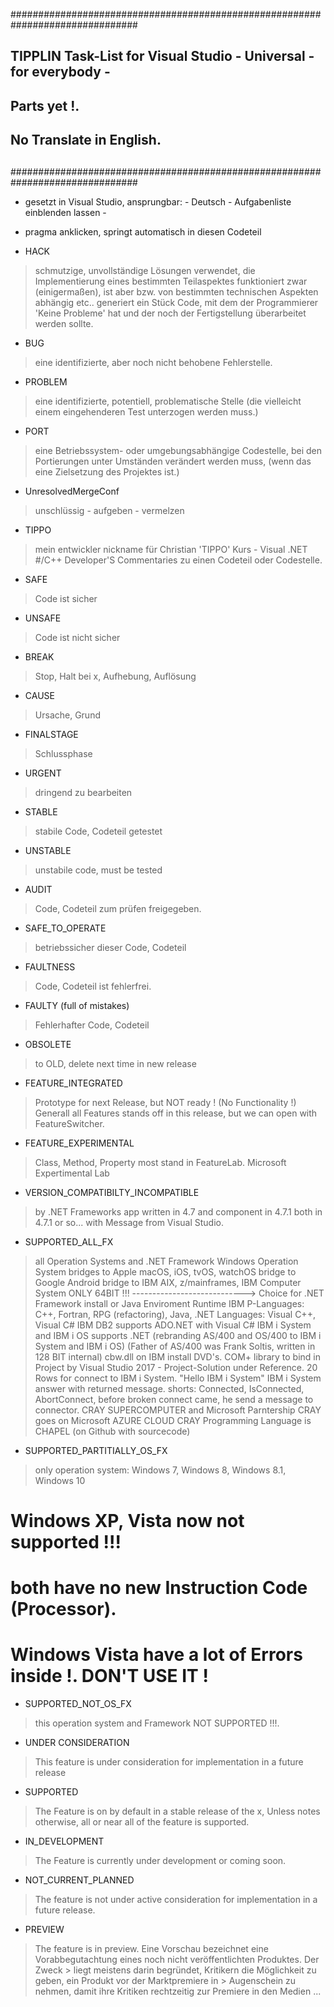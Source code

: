 ###############################################################################
##
##          TIPPLIN             Task-List for Visual Studio -   Universal   -   for everybody -
##          Parts yet !. 
##          No Translate in English.
##
###############################################################################
- gesetzt in Visual Studio, ansprungbar: - Deutsch - Aufgabenliste einblenden lassen -
- pragma anklicken, springt automatisch in diesen Codeteil

- HACK
> schmutzige, unvollständige Lösungen verwendet, die Implementierung eines
> bestimmten Teilaspektes funktioniert zwar (einigermaßen), ist aber bzw. von
> bestimmten technischen Aspekten abhängig etc.. generiert ein Stück Code, mit
> dem der Programmierer 'Keine Probleme' hat und der noch der Fertigstellung
> überarbeitet werden sollte.

- BUG
> eine identifizierte, aber noch nicht behobene Fehlerstelle.

- PROBLEM
> eine identifizierte, potentiell, problematische Stelle (die vielleicht einem
> eingehenderen Test unterzogen werden muss.)

- PORT
> eine Betriebssystem- oder umgebungsabhängige Codestelle, bei den Portierungen
> unter Umständen verändert werden muss,
> (wenn das eine Zielsetzung des Projektes ist.)

- UnresolvedMergeConf
> unschlüssig - aufgeben - vermelzen

- TIPPO 
> mein entwickler nickname für Christian 'TIPPO' Kurs - 
> Visual .NET #/C++ Developer'S Commentaries 
> zu einen Codeteil oder Codestelle.

- SAFE
> Code ist sicher

- UNSAFE
> Code ist nicht sicher

- BREAK
> Stop, Halt bei x, Aufhebung, Auflösung

- CAUSE
> Ursache, Grund

- FINALSTAGE
> Schlussphase

- URGENT
> dringend zu bearbeiten

- STABLE
> stabile Code, Codeteil getestet

- UNSTABLE
> unstabile code, must be tested

- AUDIT
> Code, Codeteil zum prüfen freigegeben.

- SAFE_TO_OPERATE
> betriebssicher dieser Code, Codeteil

- FAULTNESS
> Code, Codeteil ist fehlerfrei.

- FAULTY (full of mistakes)
> Fehlerhafter Code, Codeteil

- OBSOLETE
> to OLD, delete next time in new release

- FEATURE_INTEGRATED
> Prototype for next Release, but NOT ready ! (No Functionality !)
> Generall all Features stands off in this release,
> but we can open with FeatureSwitcher.

- FEATURE_EXPERIMENTAL
> Class, Method, Property most stand in FeatureLab.
> Microsoft Expertimental Lab
 
 - VERSION_COMPATIBILTY_INCOMPATIBLE
 > by .NET Frameworks
 > app written in 4.7 and component in 4.7.1
 > both in 4.7.1 or so...
 > with Message from Visual Studio.

- SUPPORTED_ALL_FX
> all Operation Systems and .NET Framework
> Windows Operation System
> bridges to Apple macOS, iOS, tvOS, watchOS
> bridge to Google Android
> bridge to IBM AIX, z/mainframes,
> IBM Computer System ONLY 64BIT !!! ---------------------------->
> Choice for .NET Framework install or Java Enviroment Runtime
> IBM P-Languages: C++, Fortran, RPG (refactoring), Java,
> .NET Languages: Visual C++, Visual C#
> IBM DB2 supports ADO.NET with Visual C#
> IBM i System and IBM i OS supports .NET
> (rebranding AS/400 and OS/400 to IBM i System and IBM i OS)
> (Father of AS/400 was Frank Soltis, written in 128 BIT internal)
> cbw.dll on IBM install DVD's. COM+ library to bind in Project by
> Visual Studio 2017 - Project-Solution under Reference.
> 20 Rows for connect to IBM i System. "Hello IBM i System"
> IBM i System answer with returned message.
> shorts: Connected, IsConnected, AbortConnect,
> before broken connect came, he send a message to connector.
> CRAY SUPERCOMPUTER and Microsoft Parntership
> CRAY goes on Microsoft AZURE CLOUD
> CRAY Programming Language is CHAPEL (on Github with sourcecode)
>

- SUPPORTED_PARTITIALLY_OS_FX
> only operation system: Windows 7, Windows 8, Windows 8.1, Windows 10
# Windows XP, Vista now not supported !!!
# both have no new Instruction Code (Processor).
# Windows Vista have a lot of Errors inside !. DON'T USE IT !

- SUPPORTED_NOT_OS_FX
> this operation system and Framework NOT SUPPORTED !!!.

- UNDER CONSIDERATION
> This feature is under consideration for implementation in a future release

- SUPPORTED
> The Feature is on by default in a stable release of the x,
> Unless notes otherwise, all or near all of the feature is supported.

- IN_DEVELOPMENT
> The Feature is currently under development or coming soon.

- NOT_CURRENT_PLANNED
> The feature is not under active consideration for implementation in a future release.

- PREVIEW
> The feature is in preview.
> Eine Vorschau bezeichnet eine Vorabbegutachtung eines noch nicht veröffentlichten Produktes. Der Zweck > 
> liegt meistens darin begründet, Kritikern die Möglichkeit zu geben, ein Produkt vor der Marktpremiere in > 
> Augenschein zu nehmen, damit ihre Kritiken rechtzeitig zur Premiere in den Medien ...










































